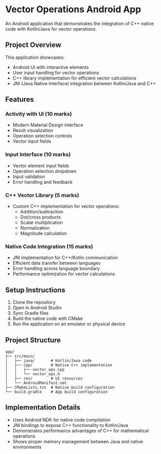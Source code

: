 # Vector Operations Android App

An Android application that demonstrates the integration of C++ native code with Kotlin/Java for vector operations.

## Project Overview

This application showcases:
- Android UI with interactive elements
- User input handling for vector operations
- C++ library implementation for efficient vector calculations
- JNI (Java Native Interface) integration between Kotlin/Java and C++

## Features

### Activity with UI (10 marks)
- Modern Material Design interface
- Result visualization
- Operation selection controls
- Vector input fields

### Input Interface (10 marks)
- Vector element input fields
- Operation selection dropdown
- Input validation
- Error handling and feedback

### C++ Vector Library (5 marks)
- Custom C++ implementation for vector operations:
  - Addition/subtraction
  - Dot/cross products
  - Scalar multiplication
  - Normalization
  - Magnitude calculation

### Native Code Integration (15 marks)
- JNI implementation for C++/Kotlin communication
- Efficient data transfer between languages
- Error handling across language boundary
- Performance optimization for vector calculations

## Setup Instructions

1. Clone the repository
2. Open in Android Studio
3. Sync Gradle files
4. Build the native code with CMake
5. Run the application on an emulator or physical device

## Project Structure

```
app/
├── src/main/
│   ├── java/       # Kotlin/Java code
│   ├── cpp/        # Native C++ implementation
│   │   ├── vector_ops.cpp
│   │   └── vector_ops.h
│   ├── res/        # UI resources
│   └── AndroidManifest.xml
├── CMakeLists.txt  # Native build configuration
└── build.gradle    # App build configuration
```

## Implementation Details

- Uses Android NDK for native code compilation
- JNI bindings to expose C++ functionality to Kotlin/Java
- Demonstrates performance advantages of C++ for mathematical operations
- Shows proper memory management between Java and native environments
